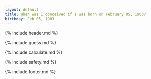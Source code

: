 ```yaml
---
layout: default
title: When was I conceived if I was born on February 05, 1903?
birthday: Feb 05, 1903
---
```


{% include header.md %}

{% include guess.md %}

{% include calculate.md %}

{% include safety.md %}

{% include footer.md %}



